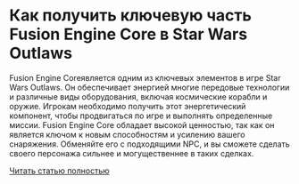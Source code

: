 # Как получить ключевую часть Fusion Engine Core в Star Wars Outlaws



Fusion Engine Coreявляется одним из ключевых элементов в игре Star Wars Outlaws. Он обеспечивает энергией многие передовые технологии и различные виды оборудования, включая космические корабли и оружие. Игрокам необходимо получить этот энергетический компонент, чтобы продвигаться по игре и выполнять определенные миссии. Fusion Engine Core обладает высокой ценностью, так как он является ключом к новым способностям и усилению вашего снаряжения. Обменяйте его с подходящими NPC, и вы сможете сделать своего персонажа сильнее и могущественнее в таких сделках.

[Читать статью полностью](https://xyberbara.com/gaming/fusion-engine-core-star-wars-outlaws/)
